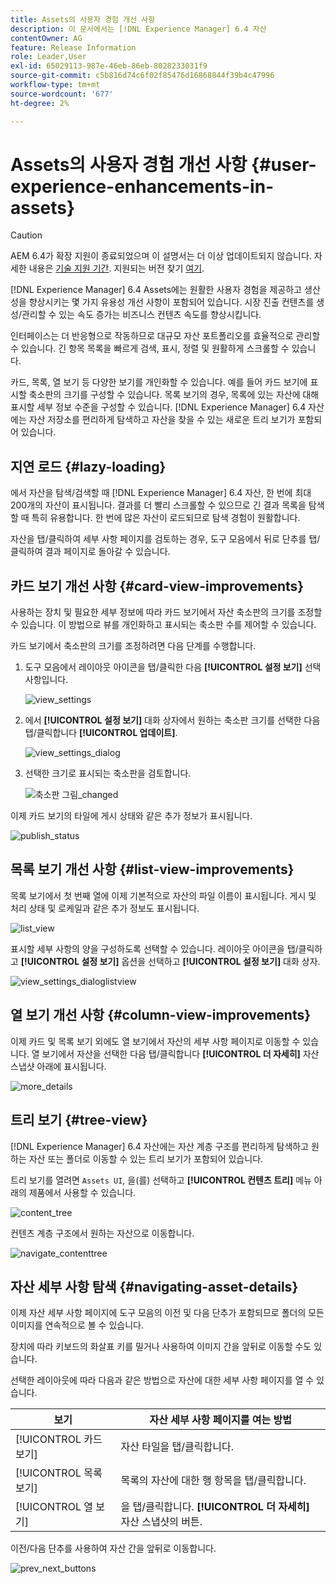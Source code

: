 ```yaml
---
title: Assets의 사용자 경험 개선 사항
description: 이 문서에서는 [!DNL Experience Manager] 6.4 자산
contentOwner: AG
feature: Release Information
role: Leader,User
exl-id: 65029113-987e-46eb-86eb-8028233031f9
source-git-commit: c5b816d74c6f02f85476d16868844f39b4c47996
workflow-type: tm+mt
source-wordcount: '677'
ht-degree: 2%

---
```


# Assets의 사용자 경험 개선 사항 {#user-experience-enhancements-in-assets}

>[!CAUTION]
>
>AEM 6.4가 확장 지원이 종료되었으며 이 설명서는 더 이상 업데이트되지 않습니다. 자세한 내용은 [기술 지원 기간](https://helpx.adobe.com/kr/support/programs/eol-matrix.html). 지원되는 버전 찾기 [여기](https://experienceleague.adobe.com/docs/).

[!DNL Experience Manager] 6.4 Assets에는 원활한 사용자 경험을 제공하고 생산성을 향상시키는 몇 가지 유용성 개선 사항이 포함되어 있습니다. 시장 진출 컨텐츠를 생성/관리할 수 있는 속도 증가는 비즈니스 컨텐츠 속도를 향상시킵니다.

인터페이스는 더 반응형으로 작동하므로 대규모 자산 포트폴리오를 효율적으로 관리할 수 있습니다. 긴 항목 목록을 빠르게 검색, 표시, 정렬 및 원활하게 스크롤할 수 있습니다.

카드, 목록, 열 보기 등 다양한 보기를 개인화할 수 있습니다. 예를 들어 카드 보기에 표시할 축소판의 크기를 구성할 수 있습니다. 목록 보기의 경우, 목록에 있는 자산에 대해 표시할 세부 정보 수준을 구성할 수 있습니다. [!DNL Experience Manager] 6.4 자산에는 자산 저장소를 편리하게 탐색하고 자산을 찾을 수 있는 새로운 트리 보기가 포함되어 있습니다.

## 지연 로드 {#lazy-loading}

에서 자산을 탐색/검색할 때 [!DNL Experience Manager] 6.4 자산, 한 번에 최대 200개의 자산이 표시됩니다. 결과를 더 빨리 스크롤할 수 있으므로 긴 결과 목록을 탐색할 때 특히 유용합니다. 한 번에 많은 자산이 로드되므로 탐색 경험이 원활합니다.

자산을 탭/클릭하여 세부 사항 페이지를 검토하는 경우, 도구 모음에서 뒤로 단추를 탭/클릭하여 결과 페이지로 돌아갈 수 있습니다.

## 카드 보기 개선 사항 {#card-view-improvements}

사용하는 장치 및 필요한 세부 정보에 따라 카드 보기에서 자산 축소판의 크기를 조정할 수 있습니다. 이 방법으로 뷰를 개인화하고 표시되는 축소판 수를 제어할 수 있습니다.

카드 보기에서 축소판의 크기를 조정하려면 다음 단계를 수행합니다.

1. 도구 모음에서 레이아웃 아이콘을 탭/클릭한 다음 **[!UICONTROL 설정 보기]** 선택 사항입니다.

   ![view_settings](assets/view_settings.png)

1. 에서 **[!UICONTROL 설정 보기]** 대화 상자에서 원하는 축소판 크기를 선택한 다음 탭/클릭합니다 **[!UICONTROL 업데이트]**.

   ![view_settings_dialog](assets/view_settings_dialog.png)

1. 선택한 크기로 표시되는 축소판을 검토합니다.

   ![축소판 그림_changed](assets/thumbnails_changed.png)

이제 카드 보기의 타일에 게시 상태와 같은 추가 정보가 표시됩니다.

![publish_status](assets/publish_status.png)

## 목록 보기 개선 사항 {#list-view-improvements}

목록 보기에서 첫 번째 열에 이제 기본적으로 자산의 파일 이름이 표시됩니다. 게시 및 처리 상태 및 로케일과 같은 추가 정보도 표시됩니다.

![list_view](assets/list_view.png)

표시할 세부 사항의 양을 구성하도록 선택할 수 있습니다. 레이아웃 아이콘을 탭/클릭하고 **[!UICONTROL 설정 보기]** 옵션을 선택하고 **[!UICONTROL 설정 보기]** 대화 상자.

![view_settings_dialoglistview](assets/view_settings_dialoglistview.png)

## 열 보기 개선 사항 {#column-view-improvements}

이제 카드 및 목록 보기 외에도 열 보기에서 자산의 세부 사항 페이지로 이동할 수 있습니다. 열 보기에서 자산을 선택한 다음 탭/클릭합니다 **[!UICONTROL 더 자세히]** 자산 스냅샷 아래에 표시됩니다.

![more_details](assets/more_details.png)

## 트리 보기 {#tree-view}

[!DNL Experience Manager] 6.4 자산에는 자산 계층 구조를 편리하게 탐색하고 원하는 자산 또는 폴더로 이동할 수 있는 트리 보기가 포함되어 있습니다.

트리 보기를 열려면 `Assets UI`, 을(를) 선택하고 **[!UICONTROL 컨텐츠 트리]** 메뉴 아래의 제품에서 사용할 수 있습니다.

![content_tree](assets/content_tree.png)

컨텐츠 계층 구조에서 원하는 자산으로 이동합니다.

![navigate_contenttree](assets/navigate_contenttree.png)

## 자산 세부 사항 탐색 {#navigating-asset-details}

이제 자산 세부 사항 페이지에 도구 모음의 이전 및 다음 단추가 포함되므로 폴더의 모든 이미지를 연속적으로 볼 수 있습니다.

장치에 따라 키보드의 화살표 키를 밀거나 사용하여 이미지 간을 앞뒤로 이동할 수도 있습니다.

선택한 레이아웃에 따라 다음과 같은 방법으로 자산에 대한 세부 사항 페이지를 열 수 있습니다.

| **보기** | **자산 세부 사항 페이지를 여는 방법** |
|---|---|
| [!UICONTROL 카드 보기] | 자산 타일을 탭/클릭합니다. |
| [!UICONTROL 목록 보기] | 목록의 자산에 대한 행 항목을 탭/클릭합니다. |
| [!UICONTROL 열 보기] | 을 탭/클릭합니다. **[!UICONTROL 더 자세히]** 자산 스냅샷의 버튼. |

이전/다음 단추를 사용하여 자산 간을 앞뒤로 이동합니다.

![prev_next_buttons](assets/prev_next_buttons.png)
